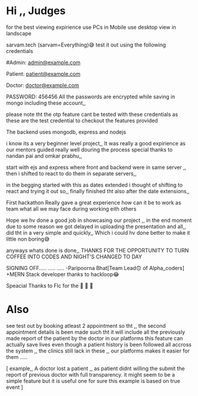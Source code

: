 # Hi ,, Judges


for the best viewing expirience use PCs
in Mobile use desktop view in landscape

sarvam.tech
(sarvam=Everything)😅
test it out using the following credentials

#Admin:
admin@example.com

Patient:
patient@example.com

Doctor:
doctor@example.com

PASSWORD: 456456
All the passwords are encrypted while saving in mongo including these account,,

please note tht the otp feature cant be tested with these credentials as these are the test credential to checkout the features provided


The backend uses mongodb, express and nodejs

i know its a very beginner level project,,
It was really a good expirience as our mentors guided really well douring the process special thanks to nandan pai and omkar prabhu,,

start with ejs and express where front and backend were in same server ,, then i shifted to react to do them in separate servers,,

in the begging started with this as dates extended i thought of shifting to react and trying it out so,, finally finished tht also after the date extensions,,

First hackathon Really gave a great experience how can it be to work as team what all we may face during working eith others

Hope we hv done a good job in showcasing our project ,, in the end moment due to some reason we got delayed in uploading the presentation and all,, did tht in a very simple and quickly,, Which i could hv done better to make it little non boring😅

anyways whats done is done,, THANKS FOR THE OPPORTUNITY TO TURN COFFEE INTO CODES AND NIGHT'S CHANGED TO DAY

SIGNING OFF..... ..... ..... -Paripoorna Bhat[Team Lead🙃 of Alpha_coders]
+MERN Stack developer thanks to hackloop😂

Speacial Thanks to Flc for the 🍪 🍪 🍪

# Also
see test out by booking atleast 2 appointment so tht ,, the second appointment details is been made such tht it will include all the previously made report of the patient by the doctor in our platforms
this feature can actually save lives even though a patient history is been followed all accross the system ,, the clinics still lack in these ,, our platforms makes it easier for them .....

[ example,, A doctor lost a patient ,, as patient didnt willing the submit the report of previous doctor with full transparency.
it might seem to be a simple feature but it is useful one for sure this example is based on true event ]